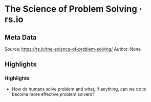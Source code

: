 # The Science of Problem Solving · rs.io

## Meta Data

Source:  https://rs.io/the-science-of-problem-solving/ 
Author: None

## Highlights

### Highlights

- How do humans solve problem and what, if anything, can we do to become more effective problem solvers?
